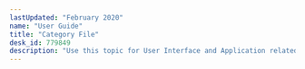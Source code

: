 ```yaml
---
lastUpdated: "February 2020"
name: "User Guide"
title: "Category File"
desk_id: 779849
description: "Use this topic for User Interface and Application related questions"
---
```

